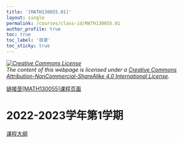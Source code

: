 ```yaml
---
title: '[MATH130055.01]'
layout: single
permalink: /courses/class-id/MATH130055.01
author_profile: true
toc: true
toc_label: '目录'
toc_sticky: true
---
```


<div class='notice--warning'>
<p><i><a rel='license' href='http://creativecommons.org/licenses/by-nc-sa/4.0/'><img alt='Creative Commons License' style='border-width:0' src='https://i.creativecommons.org/l/by-nc-sa/4.0/88x31.png' /></a><br /> The content of this webpage is licensed under a <a rel='license' href='http://creativecommons.org/licenses/by-nc-sa/4.0/'>Creative Commons Attribution-NonCommercial-ShareAlike 4.0 International License</a>.</i></p>
</div>

<a href='https://fdu-math.github.io/courses/MATH130055'>链接至[MATH130055]课程页面<a>

# 2022-2023学年第1学期

<a href='https://fdu-math.github.io/assets/docs/courses/MATH130055.01-2022-2023-1 (Encrypted).pdf'>课程大纲</a>